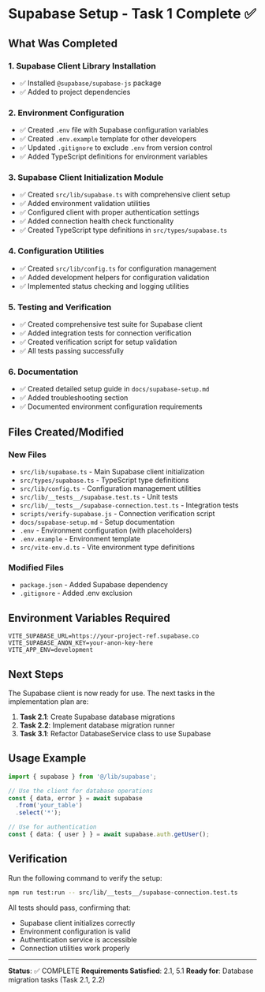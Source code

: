 # Supabase Setup - Task 1 Complete ✅

## What Was Completed

### 1. Supabase Client Library Installation
- ✅ Installed `@supabase/supabase-js` package
- ✅ Added to project dependencies

### 2. Environment Configuration
- ✅ Created `.env` file with Supabase configuration variables
- ✅ Created `.env.example` template for other developers
- ✅ Updated `.gitignore` to exclude `.env` from version control
- ✅ Added TypeScript definitions for environment variables

### 3. Supabase Client Initialization Module
- ✅ Created `src/lib/supabase.ts` with comprehensive client setup
- ✅ Added environment validation utilities
- ✅ Configured client with proper authentication settings
- ✅ Added connection health check functionality
- ✅ Created TypeScript type definitions in `src/types/supabase.ts`

### 4. Configuration Utilities
- ✅ Created `src/lib/config.ts` for configuration management
- ✅ Added development helpers for configuration validation
- ✅ Implemented status checking and logging utilities

### 5. Testing and Verification
- ✅ Created comprehensive test suite for Supabase client
- ✅ Added integration tests for connection verification
- ✅ Created verification script for setup validation
- ✅ All tests passing successfully

### 6. Documentation
- ✅ Created detailed setup guide in `docs/supabase-setup.md`
- ✅ Added troubleshooting section
- ✅ Documented environment configuration requirements

## Files Created/Modified

### New Files
- `src/lib/supabase.ts` - Main Supabase client initialization
- `src/types/supabase.ts` - TypeScript type definitions
- `src/lib/config.ts` - Configuration management utilities
- `src/lib/__tests__/supabase.test.ts` - Unit tests
- `src/lib/__tests__/supabase-connection.test.ts` - Integration tests
- `scripts/verify-supabase.js` - Connection verification script
- `docs/supabase-setup.md` - Setup documentation
- `.env` - Environment configuration (with placeholders)
- `.env.example` - Environment template
- `src/vite-env.d.ts` - Vite environment type definitions

### Modified Files
- `package.json` - Added Supabase dependency
- `.gitignore` - Added .env exclusion

## Environment Variables Required

```env
VITE_SUPABASE_URL=https://your-project-ref.supabase.co
VITE_SUPABASE_ANON_KEY=your-anon-key-here
VITE_APP_ENV=development
```

## Next Steps

The Supabase client is now ready for use. The next tasks in the implementation plan are:

1. **Task 2.1**: Create Supabase database migrations
2. **Task 2.2**: Implement database migration runner
3. **Task 3.1**: Refactor DatabaseService class to use Supabase

## Usage Example

```typescript
import { supabase } from '@/lib/supabase';

// Use the client for database operations
const { data, error } = await supabase
  .from('your_table')
  .select('*');

// Use for authentication
const { data: { user } } = await supabase.auth.getUser();
```

## Verification

Run the following command to verify the setup:
```bash
npm run test:run -- src/lib/__tests__/supabase-connection.test.ts
```

All tests should pass, confirming that:
- Supabase client initializes correctly
- Environment configuration is valid
- Authentication service is accessible
- Connection utilities work properly

---

**Status**: ✅ COMPLETE
**Requirements Satisfied**: 2.1, 5.1
**Ready for**: Database migration tasks (Task 2.1, 2.2)